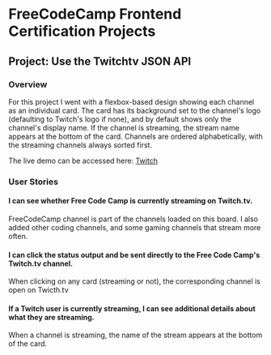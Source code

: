 # FreeCodeCamp Frontend Certification Projects
## Project: Use the Twitchtv JSON API
### Overview

For this project I went with a flexbox-based design showing each channel as an individual card.
The card has its background set to the channel's logo (defaulting to Twitch's logo if none), and by default shows only the channel's display name.
If the channel is streaming, the stream name appears at the bottom of the card.
Channels are ordered alphabetically, with the streaming channels always sorted first.

The live demo can be accessed here: [Twitch](http://jvdsande.github.io/fcc-projects/fcc/twitch)

### User Stories
#### I can see whether Free Code Camp is currently streaming on Twitch.tv.
FreeCodeCamp channel is part of the channels loaded on this board. I also added other coding channels, and some gaming channels that stream more often.

#### I can click the status output and be sent directly to the Free Code Camp's Twitch.tv channel.
When clicking on any card (streaming or not), the corresponding channel is open on Twicth.tv

#### If a Twitch user is currently streaming, I can see additional details about what they are streaming.
When a channel is streaming, the name of the stream appears at the bottom of the card.

